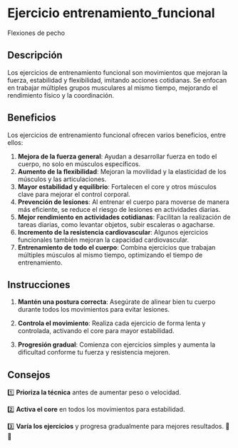 # Ejercicio entrenamiento_funcional
Flexiones de pecho
## Descripción
Los ejercicios de entrenamiento funcional son movimientos que mejoran la fuerza, estabilidad y flexibilidad, imitando acciones cotidianas. Se enfocan en trabajar múltiples grupos musculares al mismo tiempo, mejorando el rendimiento físico y la coordinación.
## Beneficios
Los ejercicios de entrenamiento funcional ofrecen varios beneficios, entre ellos:

1. **Mejora de la fuerza general**: Ayudan a desarrollar fuerza en todo el cuerpo, no solo en músculos específicos.
2. **Aumento de la flexibilidad**: Mejoran la movilidad y la elasticidad de los músculos y las articulaciones.
3. **Mayor estabilidad y equilibrio**: Fortalecen el core y otros músculos clave para mejorar el control corporal.
4. **Prevención de lesiones**: Al entrenar el cuerpo para moverse de manera más eficiente, se reduce el riesgo de lesiones en actividades diarias.
5. **Mejor rendimiento en actividades cotidianas**: Facilitan la realización de tareas diarias, como levantar objetos, subir escaleras o agacharse.
6. **Incremento de la resistencia cardiovascular**: Algunos ejercicios funcionales también mejoran la capacidad cardiovascular.
7. **Entrenamiento de todo el cuerpo**: Combina ejercicios que trabajan múltiples músculos al mismo tiempo, optimizando el tiempo de entrenamiento.
## Instrucciones
1. **Mantén una postura correcta**: Asegúrate de alinear bien tu cuerpo durante todos los movimientos para evitar lesiones.

2. **Controla el movimiento**: Realiza cada ejercicio de forma lenta y controlada, activando el core para mayor estabilidad.

3. **Progresión gradual**: Comienza con ejercicios simples y aumenta la dificultad conforme tu fuerza y resistencia mejoren.
## Consejos
1️⃣ **Prioriza la técnica** antes de aumentar peso o velocidad.  

2️⃣ **Activa el core** en todos los movimientos para estabilidad.  

3️⃣ **Varía los ejercicios** y progresa gradualmente para mejores resultados. 💪🔥
